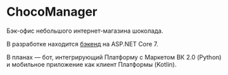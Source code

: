 # ChocoManager

Бэк-офис небольшого интернет-магазина шоколада.

В разработке находится [бэкенд](https://github.com/choco-manager/Backend) на ASP.NET Core 7.

В планах — бот, интегрирующий Платформу с Маркетом ВК 2.0 (Python) и мобильное приложение как клиент Платформы (Kotlin).